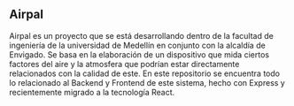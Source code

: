 ## Airpal

Airpal es un proyecto que se está desarrollando dentro de la facultad de ingeniería de la universidad de Medellín en conjunto con la alcaldía de Envigado.
Se basa en la elaboración de un dispositivo que mida ciertos factores del aire y la atmosfera que podrían estar directamente relacionados con la calidad de este.
En este repositorio se encuentra todo lo relacionado al Backend y Frontend de este sistema, hecho con Express y recientemente migrado a la tecnología React.
